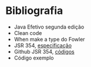 # Bibliografia


* Java Efetivo segunda edição 
* Clean code
* When make a type do Fowler
* JSR 354, [especificação](https://www.jcp.org/en/jsr/detail?id=354)
* Github JSR 354, [códigos](https://github.com/JavaMoney)
* Código exemplo
